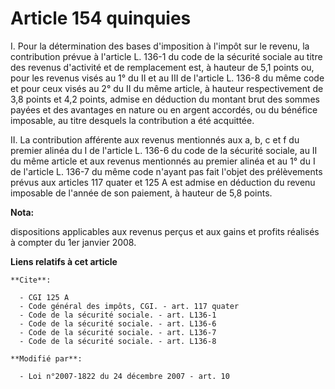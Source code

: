 # Article 154 quinquies

I. Pour la détermination des bases d'imposition à l'impôt sur le revenu, la contribution prévue à l'article L. 136-1 du code
de la sécurité sociale au titre des revenus d'activité et de remplacement est, à hauteur de 5,1 points ou, pour les revenus
visés au 1° du II et au III de l'article L. 136-8 du même code et pour ceux visés au 2° du II du même article, à hauteur
respectivement de 3,8 points et 4,2 points, admise en déduction du montant brut des sommes payées et des avantages en nature
ou en argent accordés, ou du bénéfice imposable, au titre desquels la contribution a été acquittée. 

II. La contribution afférente aux revenus mentionnés aux a, b, c et f du premier alinéa du I de l'article L. 136-6 du code de
la sécurité sociale, au II du même article et aux revenus mentionnés au premier alinéa et au 1° du I de l'article L. 136-7 du
même code n'ayant pas fait l'objet des prélèvements prévus aux articles 117 quater et 125 A est admise en déduction du revenu
imposable de l'année de son paiement, à hauteur de 5,8 points.

**Nota:**

dispositions applicables aux revenus perçus et aux gains et profits réalisés à compter du 1er janvier 2008.

**Liens relatifs à cet article**

	**Cite**:

	  - CGI 125 A
	  - Code général des impôts, CGI. - art. 117 quater
	  - Code de la sécurité sociale. - art. L136-1
	  - Code de la sécurité sociale. - art. L136-6
	  - Code de la sécurité sociale. - art. L136-7
	  - Code de la sécurité sociale. - art. L136-8

	**Modifié par**:

	  - Loi n°2007-1822 du 24 décembre 2007 - art. 10

